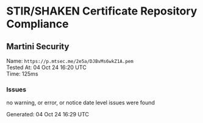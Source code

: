 # STIR/SHAKEN Certificate Repository Compliance

## Martini Security

Name: `https://p.mtsec.me/2e5a/DJBvMs6wkZ1A.pem`\
Tested At: 04 Oct 24 16:20 UTC\
Time: 125ms

### Issues

no warning, or error, or notice date level issues were found

Generated: 04 Oct 24 16:29 UTC